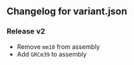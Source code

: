 ## Changelog for variant.json

### Release v2

* Remove `mm10` from assembly
* Add `GRCm39` to assembly
